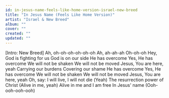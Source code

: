 ```yaml
---
id: in-jesus-name-feels-like-home-version-israel-new-breed
title: "In Jesus Name (Feels Like Home Version)"
artist: "Israel & New Breed"
album: ""
cover: ""
created: ""
updated: ""
---
```


[Intro: New Breed]
Ah, oh-oh-oh-oh-oh-oh
Ah, ah-ah-ah
Oh-oh-oh
Hey, God is fighting for us
God is on our side
He has overcome
Yes, He has overcome
We will not be shaken
We will not be moved
Jesus, You are here, yeah
Carrying our burdens
Covering our shame
He has overcome
Yes, He has overcome
We will not be shaken
We will not be moved
Jesus, You are here, yeah
Oh, say:
I will live, I will not diе (Yeah)
The resurrеction power of Christ
(Alive in me, yeah) Alive in me and I am free
In Jesus' name (Ooh-ooh-ooh-ooh)